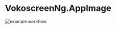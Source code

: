 # VokoscreenNg.AppImage

![example workflow](https://github.com/nx-appbuild-hub/VokoscreenNg.AppImage//actions/workflows/makefile.yml/badge.svg)
